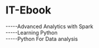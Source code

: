 # IT-Ebook
-----Advanced Analytics with Spark </br>
-----Learning Python </br>
-----Python For Data analysis </br>
